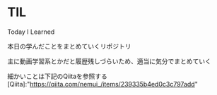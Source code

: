 # TIL

Today I Learned

本日の学んだことをまとめていくリポジトリ  

主に動画学習系とかだと履歴残しづらいため、適当に気分でまとめていく

細かいことは下記のQiitaを参照する
[Qiita]:"https://qiita.com/nemui_/items/239335b4ed0c3c797add"
